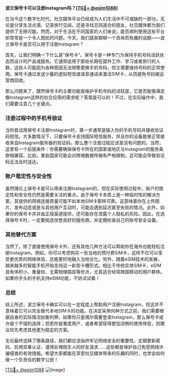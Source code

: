 **波兰保号卡可以注册Instagram吗？[[TG💪+ @esim1088](https://t.me/s/esim1088)]**

在当今这个数字化时代，社交媒体平台已经成为人们生活中不可或缺的一部分。无论是分享生活点滴、记录旅行见闻，还是寻找志同道合的朋友，社交媒体都为我们提供了无限可能。然而，对于生活在不同国家的人们来说，能否顺利使用这些平台却常常是一个令人困扰的问题。今天，我们就来聊聊一个具体而有趣的话题——波兰保号卡是否可以用于注册Instagram？

首先，让我们明确一下什么是“保号卡”。保号卡是一种专门为保持手机号码活跃状态而设计的产品或服务。它通常适用于那些长期在国外工作、学习或者旅行的人群，这些人可能因为各种原因无法频繁更换手机号码，但又需要维持号码的正常使用。保号卡通过发送少量的虚拟短信或语音通话来激活SIM卡，从而避免号码被运营商回收。

那么问题来了，既然保号卡的主要功能是维护手机号码的活跃度，它是否能够满足像Instagram这样的社交应用的需求呢？答案是可以的！不过，在实际操作中，我们需要注意几个关键点。

### 注册过程中的手机号验证

当你尝试用保号卡注册Instagram时，第一步通常是输入你的手机号码并接收验证码短信。大多数情况下，只要保号卡支持国际短信服务，并且你的设备能够正常接收来自Instagram服务器的验证码，那么整个注册过程应该是没有问题的。当然，这里有一个前提条件：你需要确保保号卡所在的国家或地区与Instagram的服务条款相兼容。比如，某些国家可能会对跨境数据传输有严格限制，这可能会导致验证码无法及时送达。

### 账户稳定性与安全性

虽然理论上保号卡是可以用来注册Instagram的，但在实际使用过程中，账户的稳定性和安全性仍然是需要关注的重点。由于保号卡本质上是一种临时性的解决方案，其提供的网络连接质量可能不如本地SIM卡那样可靠。这意味着你在上传图片、发布动态或是与其他用户互动时，可能会遇到延迟甚至失败的情况。此外，如果你的保号卡并非由正规渠道提供，还可能存在泄露个人隐私的风险。因此，在选择保号卡时，一定要挑选信誉良好的服务商，并定期检查自己的账号安全设置。

### 其他替代方案

当然了，除了直接使用保号卡外，还有其他几种方法可以帮助你在海外也能轻松注册Instagram。例如，你可以考虑购买一张当地的预付费SIM卡，这样不仅可以享受更优质的网络体验，还能更好地融入当地文化。另外，随着eSIM技术的发展，越来越多的智能手机开始支持这一新型卡槽形式。相比于传统实体SIM卡，eSIM具有体积小、重量轻、无需物理插拔等优点，尤其适合经常跨国移动的用户群体。如果你手头的手机支持eSIM功能，不妨试试看！

### 总结

综上所述，波兰保号卡确实可以在一定程度上帮助用户注册Instagram，但这并不意味着它可以完全替代本地SIM卡的功能。在决定采用何种方式之前，我们需要根据自身的实际情况权衡利弊。如果你只是偶尔需要登录Instagram，那么保号卡或许是个不错的选择；但若你是重度用户，或者希望获得更加流畅的使用体验，则建议优先考虑其他更为稳定的方案。

无论最终选择了哪条路径，我们都应该始终牢记网络安全的重要性。定期更新密码、启用双重认证、谨慎处理陌生人的好友请求……这些都是保护自己免受网络诈骗侵害的有效措施。希望大家都能在享受社交媒体带来的乐趣的同时，也学会如何做一个负责任的数字公民！

[[TG💪+ @esim1088](https://t.me/s/esim1088) ![Image](https://i.postimg.cc/4NQfJmqS/Snipaste-2025-05-13-00-14-12.png)]